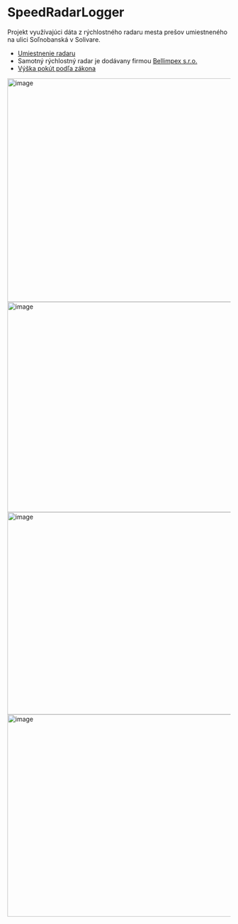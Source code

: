 # SpeedRadarLogger

Projekt využívajúci dáta z rýchlostného radaru mesta prešov umiestneného na ulici Soľnobanská v Solivare.

- [Umiestnenie radaru](https://maps.app.goo.gl/C8tVr3E4f2CFyEDU6)
- Samotný rýchlostný radar je dodávany firmou [Bellimpex s.r.o.](https://www.bellimpex.sk/produkty.html)
- [Výška pokút podľa zákona](./docs/pokuty.md)

<img width="973" height="504" alt="image" src="https://github.com/user-attachments/assets/24b2307f-8089-4412-bedc-aa1dfee44bb3" />

<img width="1057" height="474" alt="image" src="https://github.com/user-attachments/assets/0b2a7529-0b9c-4c58-aa2a-2ad9608f4aaa" />

<img width="937" height="456" alt="image" src="https://github.com/user-attachments/assets/7b7944bb-49d7-484d-853b-2b2f118d4a6e" />

<img width="937" height="456" alt="image" src="https://github.com/user-attachments/assets/d1492967-7c4f-4d84-9502-7951823980d0" />


